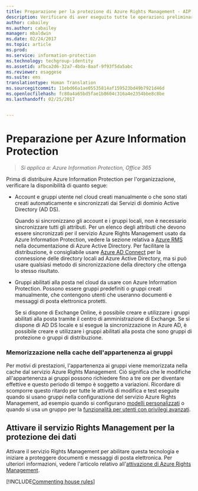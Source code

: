 ```yaml
---
title: Preparazione per la protezione di Azure Rights Management - AIP
description: Verificare di aver eseguito tutte le operazioni preliminari all&quot;uso del servizio Azure Rights Management, in modo da consentire all&quot;organizzazione di proteggere documenti e messaggi di posta elettronica.
author: cabailey
ms.author: cabailey
manager: mbaldwin
ms.date: 02/24/2017
ms.topic: article
ms.prod: 
ms.service: information-protection
ms.technology: techgroup-identity
ms.assetid: afbca2d6-32a7-4bda-8aaf-9f93f5da5abc
ms.reviewer: esaggese
ms.suite: ems
translationtype: Human Translation
ms.sourcegitcommit: 11ebd66a1ae05535814af159523bd49b7921d46d
ms.openlocfilehash: fc80a4a65bd5fae1b8604c316a4e2354bbe8c8be
ms.lasthandoff: 02/25/2017


---
```


# <a name="preparing-for-azure-information-protection"></a>Preparazione per Azure Information Protection

>*Si applica a: Azure Information Protection, Office 365*

Prima di distribuire Azure Information Protection per l'organizzazione, verificare la disponibilità di quanto segue:

-   Account e gruppi utente nel cloud creati manualmente o che sono stati creati automaticamente e sincronizzati dai Servizi di dominio Active Directory (AD DS).

    Quando si sincronizzano gli account e i gruppi locali, non è necessario sincronizzare tutti gli attributi. Per un elenco degli attributi che devono essere sincronizzati per il servizio Azure Rights Management usato da Azure Information Protection, vedere la sezione relativa a [Azure RMS](/active-directory/active-directory-aadconnectsync-attributes-synchronized#azure-rms) nella documentazione di Azure Active Directory. Per facilitare la distribuzione, è consigliabile usare [Azure AD Connect](/active-directory/active-directory-aadconnectsync-whatis) per la connessione delle directory locali ad Azure Active Directory, ma si può usare qualsiasi metodo di sincronizzazione della directory che ottenga lo stesso risultato.

-   Gruppi abilitati alla posta nel cloud da usare con Azure Information Protection. Possono essere gruppi predefiniti o gruppi creati manualmente, che contengono utenti che useranno documenti e messaggi di posta elettronica protetti.

    Se si dispone di Exchange Online, è possibile creare e utilizzare i gruppi abilitati alla posta tramite il centro di amministrazione di Exchange. Se si dispone di AD DS locale e si esegue la sincronizzazione in Azure AD, è possibile creare e utilizzare i gruppi abilitati alla posta che sono gruppi di protezione o gruppi di distribuzione.

### <a name="group-membership-caching"></a>Memorizzazione nella cache dell'appartenenza ai gruppi

Per motivi di prestazioni, l'appartenenza ai gruppi viene memorizzata nella cache dal servizio Azure Rights Management. Ciò significa che le modifiche all'appartenenza ai gruppi possono richiedere fino a tre ore per diventare effettive e questo periodo di tempo è soggetto a variazioni. Ricordare di scomporre questo ritardo per tutte le attività di modifica e test eseguite quando si usano gruppi nella configurazione del servizio Azure Rights Management, ad esempio quando si configurano [modelli personalizzati](../deploy-use/configure-custom-templates.md) o quando si usa un gruppo per la [funzionalità per utenti con privilegi avanzati](../deploy-use/configure-super-users.md). 

## <a name="activate-the-rights-management-service-for-data-protection"></a>Attivare il servizio Rights Management per la protezione dei dati
Attivare il servizio Rights Management per abilitare questa tecnologia e iniziare a proteggere documenti e messaggi di posta elettronica. Per ulteriori informazioni, vedere l'articolo relativo all'[attivazione di Azure Rights Management](../deploy-use/activate-service.md).

[!INCLUDE[Commenting house rules](../includes/houserules.md)]



